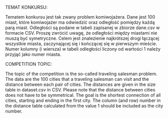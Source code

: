 TEMAT KONKURSU:

Tematem konkursu jest tak zwany problem komiwojażera.
Dane jest 100 miast, które komiwojażer ma odwiedzić oraz odległość pomiędzy każdą parą miast. Odległości są podane w tabeli zapisanej w zbiorze dane.csv w formacie CSV. Proszę zwrócić uwagę, że odległości między miastami nie muszą być symetryczne. Celem jest znalezienie najkrótszej drogi łączącej wszystkie miasta, zaczynającej się i kończącej się w pierwszym mieście. Numer kolumny (i wiersza) w tabeli odległości liczony od wartości 1 należy przyjąć jako numer miasta.

COMPETITION TOPIC:

The topic of the competition is the so-called traveling salesman problem.
The data are the 100 cities that a traveling salesman can visit and the distance between each pair of cities. The distances are given in the size table in dataset.csv in CSV. Please note that the distance between cities does not have to be symmetrical. The goal is the shortest connection of all cities, starting and ending in the first city. The column (and row) number in the distance table calculated from the value 1 should be included as the city number.
